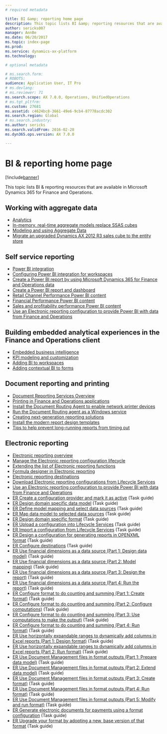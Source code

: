```yaml
---
# required metadata

title: BI &amp; reporting home page
description: This topic lists BI &amp; reporting resources that are available in Microsoft Dynamics 365 for Finance and Operations.
author: sericks007
manager: AnnBe
ms.date: 06/20/2017
ms.topic: index-page
ms.prod: 
ms.service: dynamics-ax-platform
ms.technology: 

# optional metadata

# ms.search.form: 
# ROBOTS: 
audience: Application User, IT Pro
# ms.devlang: 
# ms.reviewer: 71
ms.search.scope: AX 7.0.0, Operations, UnifiedOperations
# ms.tgt_pltfrm: 
ms.custom: 27681
ms.assetid: c4624bc8-3661-49e6-9cb4-87778acdc302
ms.search.region: Global
# ms.search.industry: 
ms.author: sericks
ms.search.validFrom: 2016-02-28
ms.dyn365.ops.version: AX 7.0.0

---
```


# BI &amp; reporting home page

[!include[banner](../includes/banner.md)]


This topic lists BI &amp; reporting resources that are available in Microsoft Dynamics 365 for Finance and Operations. 

Working with aggregate data
---------------------------

-   [Analytics](analytics.md)
-   [In-memory, real-time aggregate models replace SSAS cubes](..\migration-upgrade\in-memory-real-time-aggregate-models.md)
-   [Modeling and using Aggregate Data](model-aggregate-data.md)
-   [Migrate an upgraded Dynamics AX 2012 R3 sales cube to the entity store](..\migration-upgrade\migrate-upgraded-cube-entity-store.md)

## Self service reporting
-   [Power BI integration](power-bi-integration.md)
-   [Configuring Power BI integration for workspaces](configure-power-bi-integration.md)
-   [Create a Power BI report by using Microsoft Dynamics 365 for Finance and Operations data](create-powerbi-report-data.md)
-   [Create a Power BI report and dashboard](create-powerbi-report-dashboard.md)
-   [Retail Channel Performance Power BI content](retail-channel-performance-dashboard-power-bi-data.md)
-   [Financial Performance Power BI content](financial-performance-power-bi-content-pack.md)
-   [Sales and profitability performance Power BI content](sales-profitability-performance-content-pack.md)
-   [Use an Electronic reporting configuration to provide Power BI with data from Finance and Operations](general-electronic-reporting-report-configuration-get-data-powerbi.md)

## Building embedded analytical experiences in the Finance and Operations client
-   [Embedded business intelligence](analytics.md#embedded-business-intelligence)
-   [KPI modeling and customization](analytics.md#kpi-modeling-and-customization)
-   [Adding BI to workspaces](add-bi-workspaces.md)
-   [Adding contextual BI to forms](add-contextual-bi-forms.md)

## Document reporting and printing
-   [Document Reporting Services Overview](document-reporting-services.md)
-   [Printing in Finance and Operations applications](print-documents.md)
-   [Install the Document Routing Agent to enable network printer devices](install-document-routing-agent.md)
-   [Run the Document Routing agent as a Windows service](run-document-routing-agent-as-windows-service.md)
-   [Creating next-generation reporting solutions](create-nextgen-reporting-solutions.md)
-   [Install the modern report design templates](install-modern-report-design-templates.md)
-   [Tips to help prevent long-running reports from timing out](prevent-long-running-reports-timing-out.md)

## Electronic reporting
-   [Electronic reporting overview](general-electronic-reporting.md)
-   [Manage the Electronic reporting configuration lifecycle](general-electronic-reporting-manage-configuration-lifecycle.md)
-   [Extending the list of Electronic reporting functions](general-electronic-reporting-formulas-list-extension.md)
-   [Formula designer in Electronic reporting](general-electronic-reporting-formula-designer.md)
-   [Electronic reporting destinations](electronic-reporting-destinations.md)
-   [Download Electronic reporting configurations from Lifecycle Services](download-electronic-reporting-configuration-lcs.md)
-   [Use an Electronic reporting configuration to provide Power BI with data from Finance and Operations](general-electronic-reporting-report-configuration-get-data-powerbi.md)
-   [ER Create a configuration provider and mark it as active](http://ax.help.dynamics.com/en/wiki/er-select-service-provider/) (Task guide)
-   [ER Design domain specific data model](http://ax.help.dynamics.com/en/wiki/er-design-domain-specific-data-model/) (Task guide)
-   [ER Define model mapping and select data sources](http://ax.help.dynamics.com/en/wiki/er-define-model-mapping-and-select-data-sources/) (Task guide)
-   [ER Map data model to selected data sources](http://ax.help.dynamics.com/en/wiki/er-map-data-model-to-selected-data-sources/) (Task guide)
-   [ER Design domain specific format](http://ax.help.dynamics.com/en/wiki/er-design-domain-specific-format/) (Task guide)
-   [ER Upload a configuration into Lifecycle Services](http://ax.help.dynamics.com/en/wiki/upload-a-configuration-into-lifecycle-services/) (Task guide)
-   [ER Import a configuration from Lifecycle Services](http://ax.help.dynamics.com/en/wiki/import-a-configuration-from-lifecycle-services/) (Task guide)
-   [ER Design a configuration for generating reports in OPENXML format](http://ax.help.dynamics.com/en/wiki/design-a-configuration-for-generating-reports-in-openxml-format/) (Task guide)
-   [ER Configure destinations](http://ax.help.dynamics.com/en/wiki/configure-destinations/) (Task guide)
-   [ER Use financial dimensions as a data source (Part 1: Design data model)](http://ax.help.dynamics.com/en/wiki/er-use-financial-dimensions-as-a-data-source-part-1-design-data-model/) (Task guide)
-   [ER Use financial dimensions as a data source (Part 2: Model mapping)](http://ax.help.dynamics.com/en/wiki/er-use-financial-dimensions-as-a-data-source-part-2-model-mapping/) (Task guide)
-   [ER Use financial dimensions as a data source (Part 3: Design the report)](http://ax.help.dynamics.com/en/wiki/er-use-financial-dimensions-as-a-data-source-part-3-design-the-report/) (Task guide)
-   [ER Use financial dimensions as a data source (Part 4: Run the report)](http://ax.help.dynamics.com/en/wiki/er-use-financial-dimensions-as-a-data-source-part-4-run-the-report/) (Task guide)
-   [ER Configure format to do counting and summing (Part 1: Create format)](http://ax.help.dynamics.com/en/wiki/er-configure-format-to-do-counting-and-summing-part-1-create-format/) (Task guide)
-   [ER Configure format to do counting and summing (Part 2: Configure computations)](http://ax.help.dynamics.com/en/wiki/er-configure-format-to-do-counting-and-summing-part-2-configure-computations/) (Task guide)
-   [ER Configure format to do counting and summing (Part 3: Use computations to make the output)](http://ax.help.dynamics.com/en/wiki/er-configure-format-to-do-counting-and-summing-part-3-use-computations-to-make-the-output/) (Task guide)
-   [ER Configure format to do counting and summing (Part 4: Run format)](http://ax.help.dynamics.com/en/wiki/er-configure-format-to-do-counting-and-summing-part-4-run-format/) (Task guide)
-   [ER Use horizontally expandable ranges to dynamically add columns in Excel reports (Part 1: Design format)](http://ax.help.dynamics.com/en/wiki/er-use-horizontally-expandable-ranges-to-dynamically-add-columns-in-excel-reports-part-1-design-format/) (Task guide)
-   [ER Use horizontally expandable ranges to dynamically add columns in Excel reports (Part 2: Run format)](http://ax.help.dynamics.com/en/wiki/er-use-horizontally-expandable-ranges-to-dynamically-add-columns-in-excel-reports-part-2-run-format/) (Task guide)
-   [ER Use Document Management files in format outputs (Part 1: Prepare data model)](http://ax.help.dynamics.com/en/wiki/er-use-document-management-files-in-format-outputs-part-1-prepare-data-model/) (Task guide)
-   [ER Use Document Management files in format outputs (Part 2: Extend data model)](http://ax.help.dynamics.com/en/wiki/er-use-document-management-files-in-format-outputs-part-2-extend-data-model/) (Task guide)
-   [ER Use Document Management files in format outputs (Part 3: Create format)](http://ax.help.dynamics.com/en/wiki/er-use-document-management-files-in-format-outputs-part-3-create-format/) (Task guide)
-   [ER Use Document Management files in format outputs (Part 4: Run format)](http://ax.help.dynamics.com/en/wiki/er-use-document-management-files-in-format-outputs-part-4-run-format/) (Task guide)
-   [ER Use Document Management files in format outputs (Part 5: Modify and run format)](http://ax.help.dynamics.com/en/wiki/er-use-document-management-files-in-format-outputs-part-5-modify-and-run-format/) (Task guide)
-   [ER Generate electronic documents for payments using a format configuration](http://ax.help.dynamics.com/en/wiki/generate-electronic-documents-for-payments-using-a-format-configuration/) (Task guide)
-   [ER Upgrade your format by adopting a new, base version of that format](http://ax.help.dynamics.com/en/wiki/upgrade-your-format-by-adopting-a-new-base-version-of-that-format/) (Task guide)






